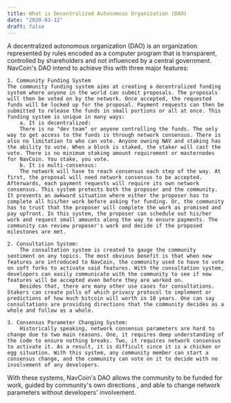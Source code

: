 ```yaml
---
title: What is Decentralized Autonomous Organization (DAO)
date: "2020-03-12"
draft: false
---
```


A decentralized autonomous organization (DAO) is an organization represented by rules encoded as a computer program that is transparent, controlled by shareholders and not influenced by a central government. NavCoin's DAO intend to achieve this with three major features:

    1. Community Funding System
    The community funding system aims at creating a decentralized funding system where anyone in the world can submit proposals. The proposals will then be voted on by the network. Once accepted, the requested funds will be locked up for the proposal. Payment requests can then be submitted to release the funds in small portions or all at once. This funding system is unique in many ways:
        a. It is decentralized: 
        There is no "dev team" or anyone controlling the funds. The only way to get access to the funds is through network consensus. There is also no limitation to who can vote. Anyone owning NAV and staking has the ability to vote. When a block is staked, the staker will cast the vote. There is no minimum staking amount requirement or masternodes for NavCoin. You stake, you vote.
        b. It is multi-consensus: 
        The network will have to reach consensus each step of the way. At first, the proposal will need network consensus to be accepted. Afterwards, each payment requests will require its own network consensus. This system protects both the proposer and the community. It prevents an awkward situation where either the proposer has to complete all his/her work before asking for funding. Or, the community has to trust that the proposer will complete the work as promised and pay upfront. In this system, the proposer can schedule out his/her work and request small amounts along the way to ensure payments. The community can review proposer's work and decide if the proposed milestones are met.
		
    2. Consultation System:
        The consultation system is created to gauge the community sentiment on any topics. The most obvious benefit is that when new features are introduced to NavCoin, the community used to have to vote on soft forks to activate said features. With the consultation system, developers can easily communicate with the community to see if new features will be accepted even before they are worked on.
        Besides that, there are many other use cases for consultations. Stakers can create polls of which privacy protocol to implement or predictions of how much bitcoin will worth in 10 years. One can say consultations are providing directions that the community decides as a whole and follow as a whole.
	
    3. Consensus Parameter Changing System:
        Historically speaking, network consensus parameters are hard to change due to two main reasons. One, it requires deep understanding of the code to ensure nothing breaks. Two, it requires network consensus to activate it. As a result, it is difficult since it is a chicken or egg situation. With this system, any community member can start a consensus change, and the community can vote on it to decide with no involvement of any developers.
	
With these systems, NavCoin's DAO allows the community to be funded for work, guided by community's own directions , and able to change network parameters without developers' involvement. 


